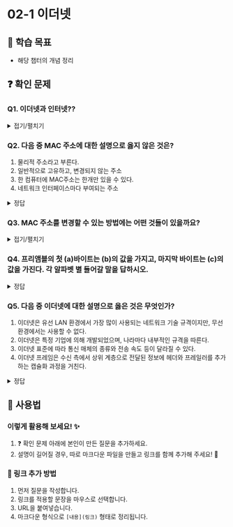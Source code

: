# 02-1 이더넷

## 📌 학습 목표
- 해당 챕터의 개념 정리

## ❓ 확인 문제
### Q1. 이더넷과 인터넷??

<details>
<summary>접기/펼치기</summary>

두 말은 상당히 비슷하게 생겼다. 그래서 처음에는 충분히 헷갈릴 만 하고, 나 또한 그랬다. 둘은 엄연히 다르며 각자 설명해보자

#### 이더넷(Ethernet)
현대 LAN, 특히 유선 LAN환경에서 대중적으로 사용된다. 다양한 통신 매체의 규격들과 송수신 되는 프레임의 형태, 프레임을 주고받는 방법 등이 정의된 네트워크 기술이다. 책에서 배우는 허브, 스위치와 같은 장비에 연결된 <U>같은 네트워크 안의 컴퓨터끼리 데이터를 주고 받을 때 사용</U>된다.


#### 인터넷(Internet)
컴퓨터를 하나의 통신망 안에 연결하고자 하는 의도에서 이를 줄여 Internet이라고 명명. 컴퓨터와 서버 클라이언트로 연결되어 TCP/IP를 이용해 정보를 주고 받는다.
</details>

### Q2. 다음 중 MAC 주소에 대한 설명으로 옳지 않은 것은?

1. 물리적 주소라고 부른다.
2. 일반적으로 고유하고, 변경되지 않는 주소
3. 한 컴퓨터에 MAC주소는 한개만 있을 수 있다.
4. 네트워크 인터페이스마다 부여되는 주소 

<details>
<summary>정답</summary>

##### 3. 한 컴퓨터에 MAC주소는 한개만 있을 수 있다. X

- 한 컴퓨터에 NIC가 여러 개 있다면 MAC주소도 여러 개 있을 수 있습니다.
- NIC? 호스트와 통신 매체 사이의 인터페이스 역할을 담당하는 네트워크 장비 


---

</details>

### **Q3. MAC 주소를 변경할 수 있는 방법에는 어떤 것들이 있을까요?**  

<details>  
<summary>접기/펼치기</summary>  

### **MAC 주소 변경 방법**  

- **MAC 스푸핑(Spoofing)**: 소프트웨어를 사용하여 MAC 주소를 일시적으로 변경
- **운영체제 설정 변경** : Windows, Linux, macOS 등에서 네트워크 설정을 통해 수동 변경 가능
- **네트워크 드라이버 수정**: 일부 네트워크 카드에서는 제조사 제공 드라이버에서 MAC 주소 변경 가능
- **펌웨어 수정 및 하드웨어 변경**: EEPROM을 직접 조작하여 영구적으로 MAC 주소 변경 가능

---

- **일부 네트워크**에서는 MAC 주소 변경을 감지하고 차단하는 **보안 정책이 적용됨**  
- MAC 주소를 **무단 변경**하여 네트워크를 위장하는 것은 보안상 문제가 될 수 있음  
- **가상머신(VM) 환경**에서는 MAC 주소를 손쉽게 변경할 수 있음 

</details>


### Q4. 프리앰블의 첫 (a)바이트는 (b)의 값을 가지고, 마지막 바이트는 (c)의 값을 가진다. 각 알파벳 별 들어갈 말을 답하시오.

<details>
<summary>정답</summary>

<h4> (a) 7 (b) 10101010 (c) 10101011 </h4>

- 프리앰블은 총 8바이트로 구성되어 있으며, 첫 7바이트는 10101010 값을 가지고, 마지막 바이트는 10101011의 값을 가집니다.
#### ※ 프리앰블이 이러한 값을 가지는 이유는?
- 송신자가 데이터 프레임을 전송하기 전에 10101010 패턴의 프리앰블을 보내면, 수신기는 프리앰블의 주기적인 **1**과 **0**의 변화를 통해 송신자가 신호를 보낸다는 사실을 인식합니다. 이러한 주기적인 패턴을 분석하여 수신기와 송신자 클럭의 위상/주파수 동기화를 진행하게 됩니다.
- 이를 통해 이후 들어오는 10101011 패턴을 받게 되면, 클럭이 동기화되어 있으므로 안정적인 데이터 송수신이 가능해지게 됩니다.

</details>


### Q5. 다음 중 이더넷에 대한 설명으로 옳은 것은 무엇인가?

1. 이더넷은 유선 LAN 환경에서 가장 많이 사용되는 네트워크 기술 규격이지만, 무선 환경에서는 사용할 수 없다.
2. 이더넷은 특정 기업에 의해 개발되었으며, 나라마다 내부적인 규격을 따른다.
3. 이더넷 표준에 따라 통신 매체의 종류와 전송 속도 등이 달라질 수 있다.
4. 이더넷 프레임은 수신 측에서 상위 계층으로 전달된 정보에 헤더와 프레일러를 추가하는 캡슐화 과정을 거친다.

<details>
<summary>정답</summary>

**3. 이더넷 표준에 따라 통신 매체의 종류와 전송 속도 등이 달라질 수 있다.**

#### 해설
- ① 이더넷은 유선 LAN 환경에서 가장 많이 사용되는 네트워크 기술 규격이지만, 무선 환경에서는 사용할 수 없다.
<br> → ❌ 오답: 이더넷은 유선 네트워크에서 가장 널리 사용되지만, Wi-Fi(IEEE 802.11)와 함께 사용될 수도 있다. 즉, 무선 환경에서도 이더넷을 기반으로 한 네트워크 설계가 가능하다.
- ② 이더넷은 특정 기업에 의해 개발되었으며, 나라마다 내부적인 규격을 따른다.
<br> → ❌ 오답: 이더넷은 원래 제록스(Xerox) 에서 개발되었지만, 이후 IEEE(국제전기전자기술자협회)에서 IEEE 802.3 표준으로 국제적으로 표준화되었다. 따라서 이더넷은 특정 국가의 내부 규격을 따르는 것이 아니라 전 세계적으로 동일한 표준이 적용된다.
- ③ 이더넷 표준에 따라 통신 매체의 종류와 전송 속도 등이 달라질 수 있다.
<br> → ✅ 정답: 이더넷은 다양한 표준이 있으며, 이를 기반으로 UTP 케이블, 광섬유 등 다양한 통신 매체를 사용할 수 있고, 10Mbps에서 400Gbps 이상의 속도를 지원하는 표준도 존재한다.
- ④ 이더넷 프레임은 수신 측에서 상위 계층으로 전달된 정보에 헤더와 프레일러를 추가하는 캡슐화 과정을 거친다.
<br> → ❌ 오답: 캡슐화(Encapsulation) 과정은 송신 측에서 데이터를 전송하기 위해 헤더(Header)와 프레일러(Trailer)를 추가하는 과정이다. 수신 측에서는 역캡슐화(Decapsulation) 를 수행하여 헤더와 프레일러를 제거하고 데이터를 상위 계층으로 전달한다.


</details>

## 📝 사용법  
### 이렇게 활용해 보세요! ✨  
1. ❓ 확인 문제 아래에 본인이 만든 질문을 추가하세요.  
2. 설명이 길어질 경우, 따로 마크다운 파일을 만들고 링크를 함께 추가해 주세요! 🔗  

### 🔗 링크 추가 방법  
1. 먼저 질문을 작성합니다.  
2. 링크를 적용할 문장을 마우스로 선택합니다.  
3. URL을 붙여넣습니다.  
4. 마크다운 형식으로 `[내용](링크)` 형태로 정리됩니다.  

